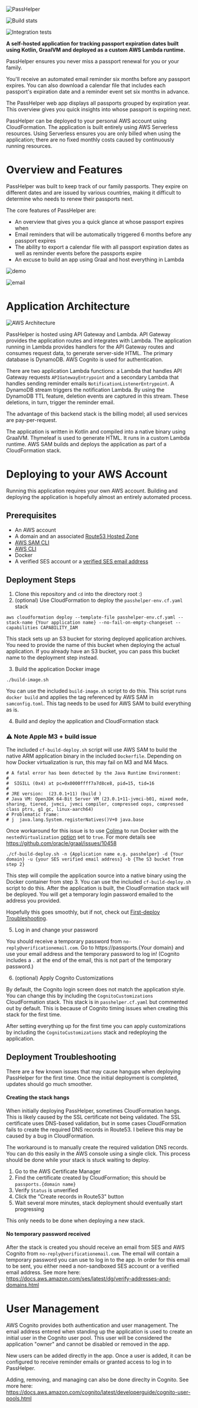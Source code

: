 ![PassHelper](github-images/passhelper.png)

![Build stats](https://github.com/francis-a/passhelper/actions/workflows/build.yml/badge.svg)

![Integration tests](https://github.com/francis-a/passhelper/actions/workflows/lambda-test.yml/badge.svg)

**A self-hosted application for tracking passport expiration dates built using Kotlin, GraalVM and deployed as a custom AWS Lambda runtime.**

PassHelper ensures you never miss a passport renewal for you or your family.

You'll receive an automated email reminder six months before any passport expires. You can also download a calendar file that includes each passport's expiration date and a reminder event set six months in advance.

The PassHelper web app displays all passports grouped by expiration year.
This overview gives you quick insights into whose passport is expiring next.

PassHelper can be deployed to your personal AWS account using CloudFormation.
The application is built entirely using AWS Serverless resources.
Using Serverless ensures you are only billed when using the application;
there are no fixed monthly costs caused by continuously running resources.

# Overview and Features

PassHelper was built to keep track of our family passports.
They expire on different dates and are issued by various countries,
making it difficult to determine who needs to renew their passports next.

The core features of PassHelper are:
- An overview that gives you a quick glance at whose passport expires when
- Email reminders that will be automatically triggered 6 months before any passport expires
- The ability to export a calendar file with all passport expiration dates as well as reminder events before the passports expire
- An excuse to build an app using Graal and host everything in Lambda

![demo](github-images/overview.gif)

![email](github-images/email.png)

# Application Architecture
![AWS Architecture](github-images/aws.png)

PassHelper is hosted using API Gateway and Lambda.
API Gateway provides the application routes and integrates with Lambda.
The application running in Lambda provides handlers for the API Gateway routes and consumes request data, to generate server-side HTML.
The primary database is DynamoDB.
AWS Cognito is used for authentication. 

There are two application Lambda functions:
a Lambda
that handles API Gateway requests `APIGatewayEntrypoint` and a secondary Lambda that handles sending reminder emails `NotificationListenerEntrypoint`.
A DynamoDB stream triggers the notification Lambda.
By using the DynamoDB TTL feature, deletion events are captured in this stream.
These deletions, in turn, trigger the reminder email.

The advantage of this backend stack is the billing model; all used services are pay-per-request.

The application is written in Kotlin and compiled into a native binary using GraalVM. Thymeleaf is used to generate HTML. It runs in a custom Lambda runtime. AWS SAM builds and deploys the application as part of a CloudFormation stack.

# Deploying to your AWS Account

Running this application requires your own AWS account.
Building and deploying the application is hopefully almost an entirely automated process.

## Prerequisites
- An AWS account
- A domain and an associated [Route53 Hosted Zone](https://docs.aws.amazon.com/Route53/latest/DeveloperGuide/hosted-zones-working-with.html)
- [AWS SAM CLI](https://docs.aws.amazon.com/serverless-application-model/latest/developerguide/install-sam-cli.html)
- [AWS CLI](https://aws.amazon.com/cli/)
- Docker
- A verified SES account or a [verified SES email address](https://docs.aws.amazon.com/ses/latest/dg/creating-identities.html#verify-email-addresses-procedure)

## Deployment Steps

1) Clone this repository and `cd` into the directory root :) 
2) (optional) Use CloudFormation to deploy the `passhelper-env.cf.yaml` stack

```shell
aws cloudformation deploy --template-file passhelper-env.cf.yaml --stack-name {Your application name} --no-fail-on-empty-changeset --capabilities CAPABILITY_IAM   
```

This stack sets up an S3 bucket for storing deployed application archives.
You need to provide the name of this bucket when deploying the actual application.
If you already have an S3 bucket, you can pass this bucket name to the deployment step instead.

3) Build the application Docker image

```shell
./build-image.sh
```

You can use the included `build-image.sh` script to do this.
This script runs `docker build` and applies the tag referenced by AWS SAM in `samconfig.toml`.
This tag needs to be used for AWS SAM to build everything as is.

4) Build and deploy the application and CloudFormation stack

###  ⚠️ Note Apple M3 + build issue
The included `cf-build-deploy.sh` script will use AWS SAM
to build the native ARM application binary in the included `Dockerfile`.
Depending on how Docker virtualization is run, this may fail on M3 and M4 Macs.
```
# A fatal error has been detected by the Java Runtime Environment:
#
#  SIGILL (0x4) at pc=0x0000ffff7a7d8ce8, pid=15, tid=16
#
# JRE version:  (23.0.1+11) (build )
# Java VM: OpenJDK 64-Bit Server VM (23.0.1+11-jvmci-b01, mixed mode, sharing, tiered, jvmci, jvmci compiler, compressed oops, compressed class ptrs, g1 gc, linux-aarch64)
# Problematic frame:
# j  java.lang.System.registerNatives()V+0 java.base
```
Once workaround for this issue is
to use [Colima](https://github.com/abiosoft/colima)
to run Docker with the `nestedVirtualization` [option](https://github.com/abiosoft/colima/blob/main/embedded/defaults/colima.yaml#L130) set to `true`.
For more details see https://github.com/oracle/graal/issues/10458

```shell
./cf-build-deploy.sh -n {Application name e.g. passhelper} -d {Your domain} -u {your SES verified email address} -b {The S3 bucket from step 2}  
```

This step will compile the application source into a native binary using the Docker container from step 3.
You can use the included `cf-build-deploy.sh` script to do this.
After the application is built, the CloudFormation stack will be deployed.
You will get a temporary login password emailed to the address you provided.

Hopefully this goes smoothly, but if not, check out [First-deploy Troubleshooting](#deployment-troubleshooting).

5) Log in and change your password

You should receive a temporary password from `no-reply@verificationemail.com`.
Go to https://passports.{Your domain} and use your email address and the temporary password to log in!
(Cognito includes a `.` at the end of the email, this is not part of the temporary password.)

6) (optional) Apply Cognito Customizations

By default, the Cognito login screen does not match the application style.
You can change this by including the `CognitoCustomizations` CloudFormation stack.
This stack is in `passhelper.cf.yaml` but commented out by default.
This is because of Cognito timing issues when creating this stack for the first time.

After setting everything up for the first time you can apply customizations by including the `CognitoCustomizations` stack and redeploying the application. 

## Deployment Troubleshooting
There are a few known issues that may cause hangups when deploying PassHelper for the first time. Once the initial deployment is completed, updates should go much smoother.

#### Creating the stack hangs

When initially deploying PassHelper, sometimes CloudFormation hangs.
This is likely caused by the SSL certificate not being validated.
The SSL certificate uses DNS-based validation, 
but in some cases CloudFormation fails to create the required DNS records in Route53.
I believe this may be caused by a bug in CloudFormation.

The workaround is to manually create the required validation DNS records.
You can do this easily in the AWS console using a single click.
This process should be done while your stack is stuck waiting to deploy.

1) Go to the AWS Certificate Manager
2) Find the certificate created by CloudFormation; this should be `passports.{domain name}`
3) Verify `Status` is unverified
4) Click the "Create records in Route53" button
5) Wait several more minutes, stack deployment should eventually start progressing

This only needs to be done when deploying a new stack.

#### No temporary password received

After the stack is created you should receive an email from SES and AWS Cognito from `no-reply@verificationemail.com`.
The email will contain a temporary password you can use to log in to the app.
In order for this email to be sent, you either need a non-sandboxed SES account or a verified email address.
See more here: https://docs.aws.amazon.com/ses/latest/dg/verify-addresses-and-domains.html

# User Management

AWS Cognito provides both authentication and user management.
The email address entered when standing up the application is used to create an initial user in the Cognito user pool.
This user will be considered the application "owner" and
cannot be disabled or removed in the app.

New users can be added directly in the app. Once a user is added, it can be configured to receive reminder emails or granted access to log in to PassHelper.

Adding, removing, and managing can also be done direclty in Cognito.
See more here: https://docs.aws.amazon.com/cognito/latest/developerguide/cognito-user-pools.html
